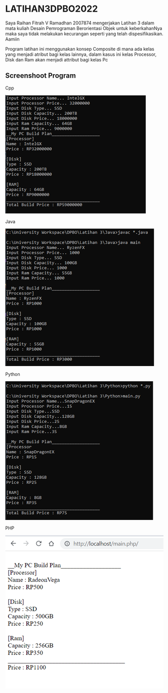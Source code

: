 # LATIHAN3DPBO2022

Saya Raihan Fitrah V Ramadhan 2007874 mengerjakan Latihan 3 dalam mata kuliah Desain Pemrograman Berorientasi Objek untuk keberkahanNya maka saya tidak melakukan kecurangan seperti yang telah dispesifikasikan. Aamiin

Program latihan ini menggunakan konsep Composite di mana ada kelas yang menjadi atribut bagi kelas lainnya, dalam kasus ini kelas Processor, Disk dan Ram akan menjadi attribut bagi kelas Pc

## Screenshoot Program

Cpp

![alt text](https://github.com/vier15/LATIHAN3DPBO2022/blob/main/Screenshot/cpp_latihan3.png)

Java

![alt text](https://github.com/vier15/LATIHAN3DPBO2022/blob/main/Screenshot/java_latihan3.png)

Python

![alt text](https://github.com/vier15/LATIHAN3DPBO2022/blob/main/Screenshot/python_latihan3.png)

PHP

![alt text](https://github.com/vier15/LATIHAN3DPBO2022/blob/main/Screenshot/php_latihan3.png)
